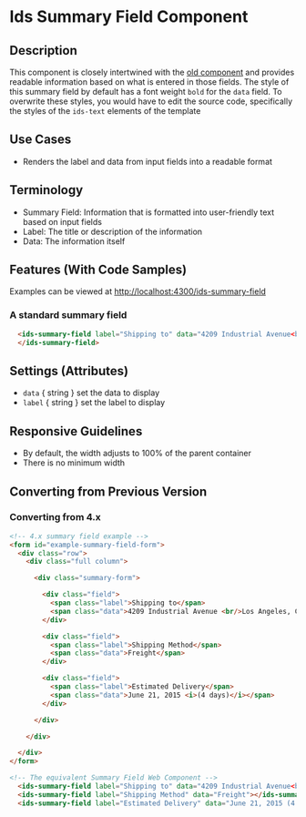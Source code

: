 # Ids Summary Field Component

## Description

This component is closely intertwined with the [old component](https://main-enterprise.demo.design.infor.com/components/form/example-forms.html) and provides readable information based on what is entered in those fields. The style of this summary field by default has a font weight `bold` for the `data` field. To overwrite these styles, you would have to edit the source code, specifically the styles of the `ids-text` elements of the template

## Use Cases

- Renders the label and data from input fields into a readable format

## Terminology

- Summary Field: Information that is formatted into user-friendly text based on input fields
- Label: The title or description of the information
- Data: The information itself

## Features (With Code Samples)

Examples can be viewed at [http://localhost:4300/ids-summary-field](http://localhost:4300/ids-summary-field)

### A standard summary field 

```html
  <ids-summary-field label="Shipping to" data="4209 Industrial Avenue<br/>Los Angeles, California 90001 USA">
  </ids-summary-field>
```

## Settings (Attributes)

- `data` { string } set the data to display
- `label` { string } set the label to display

## Responsive Guidelines

- By default, the width adjusts to 100% of the parent container
- There is no minimum width

## Converting from Previous Version

### Converting from 4.x

```html
<!-- 4.x summary field example -->
<form id="example-summary-field-form">
  <div class="row">
    <div class="full column">

      <div class="summary-form">

        <div class="field">
          <span class="label">Shipping to</span>
          <span class="data">4209 Industrial Avenue <br/>Los Angeles, California 90001 USA</span>
        </div>

        <div class="field">
          <span class="label">Shipping Method</span>
          <span class="data">Freight</span>
        </div>

        <div class="field">
          <span class="label">Estimated Delivery</span>
          <span class="data">June 21, 2015 <i>(4 days)</i></span>
        </div>

      </div>

    </div>

  </div>
</form>

<!-- The equivalent Summary Field Web Component -->
  <ids-summary-field label="Shipping to" data="4209 Industrial Avenue<br/>Los Angeles, California 90001 USA"></ids-summary-field>
  <ids-summary-field label="Shipping Method" data="Freight"></ids-summary-field>
  <ids-summary-field label="Estimated Delivery" data="June 21, 2015 (4 days)"></ids-summary-field>
  ```
